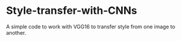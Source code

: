 # Style-transfer-with-CNNs
A simple code to work with VGG16 to transfer style from one image to another.

